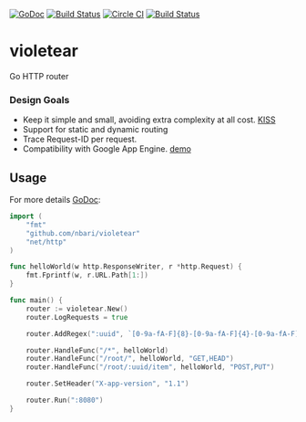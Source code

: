 [![GoDoc](https://godoc.org/github.com/nbari/violetear?status.svg)](https://godoc.org/github.com/nbari/violetear)
[![Build Status](https://drone.io/github.com/nbari/violetear/status.png)](https://drone.io/github.com/nbari/violetear/latest)
[![Circle CI](https://circleci.com/gh/nbari/violetear.svg?style=svg)](https://circleci.com/gh/nbari/violetear)
[![Build Status](https://travis-ci.org/nbari/violetear.svg?branch=master)](https://travis-ci.org/nbari/violetear)

# violetear
Go HTTP router

### Design Goals
* Keep it simple and small, avoiding extra complexity at all cost. [KISS](http://en.wikipedia.org/wiki/KISS_principle)
* Support for static and dynamic routing
* Trace Request-ID per request.
* Compatibility with Google App Engine. [demo](http://api.violetear.com)


Usage
-----

For more details [GoDoc](https://godoc.org/github.com/nbari/violetear):

```go
import (
    "fmt"
    "github.com/nbari/violetear"
    "net/http"
)

func helloWorld(w http.ResponseWriter, r *http.Request) {
    fmt.Fprintf(w, r.URL.Path[1:])
}

func main() {
    router := violetear.New()
    router.LogRequests = true

	router.AddRegex(":uuid", `[0-9a-fA-F]{8}-[0-9a-fA-F]{4}-[0-9a-fA-F]{4}-[0-9a-fA-F]{4}-[0-9a-fA-F]{12}`)

	router.HandleFunc("/*", helloWorld)
	router.HandleFunc("/root/", helloWorld, "GET,HEAD")
	router.HandleFunc("/root/:uuid/item", helloWorld, "POST,PUT")

    router.SetHeader("X-app-version", "1.1")

    router.Run(":8080")
}
```
